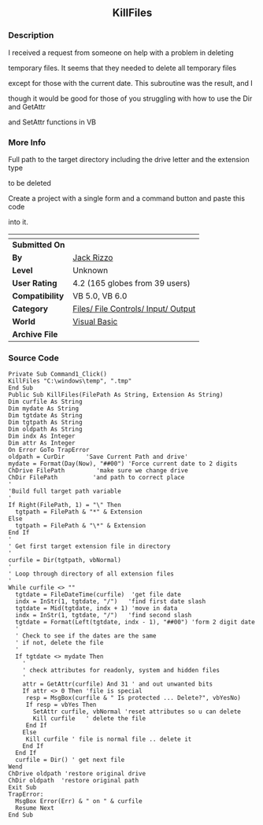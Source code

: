 ﻿<div align="center">

## KillFiles


</div>

### Description

I received a request from someone on help with a problem in deleting

temporary files. It seems that they needed to delete all temporary files

except for those with the current date. This subroutine was the result, and I

though it would be good for those of you struggling with how to use the Dir and GetAttr

and SetAttr functions in VB
 
### More Info
 
Full path to the target directory including the drive letter and the extension type

to be deleted

Create a project with a single form and a command button and paste this code

into it.


<span>             |<span>
---                |---
**Submitted On**   |
**By**             |[Jack Rizzo](https://github.com/Planet-Source-Code/PSCIndex/blob/master/ByAuthor/jack-rizzo.md)
**Level**          |Unknown
**User Rating**    |4.2 (165 globes from 39 users)
**Compatibility**  |VB 5\.0, VB 6\.0
**Category**       |[Files/ File Controls/ Input/ Output](https://github.com/Planet-Source-Code/PSCIndex/blob/master/ByCategory/files-file-controls-input-output__1-3.md)
**World**          |[Visual Basic](https://github.com/Planet-Source-Code/PSCIndex/blob/master/ByWorld/visual-basic.md)
**Archive File**   |[](https://github.com/Planet-Source-Code/jack-rizzo-killfiles__1-3434/archive/master.zip)





### Source Code

```
Private Sub Command1_Click()
KillFiles "C:\windows\temp", ".tmp"
End Sub
Public Sub KillFiles(FilePath As String, Extension As String)
Dim curfile As String
Dim mydate As String
Dim tgtdate As String
Dim tgtpath As String
Dim oldpath As String
Dim indx As Integer
Dim attr As Integer
On Error GoTo TrapError
oldpath = CurDir      'Save Current Path and drive'
mydate = Format(Day(Now), "##00") 'Force current date to 2 digits
ChDrive FilePath         'make sure we change drive
ChDir FilePath          'and path to correct place
'
'Build full target path variable
'
If Right(FilePath, 1) = "\" Then
  tgtpath = FilePath & "*" & Extension
Else
  tgtpath = FilePath & "\*" & Extension
End If
'
' Get first target extension file in directory
'
curfile = Dir(tgtpath, vbNormal)
'
' Loop through directory of all extension files
'
While curfile <> ""
  tgtdate = FileDateTime(curfile)  'get file date
  indx = InStr(1, tgtdate, "/")   'find first date slash
  tgtdate = Mid(tgtdate, indx + 1) 'move in data
  indx = InStr(1, tgtdate, "/")   'find second slash
  tgtdate = Format(Left(tgtdate, indx - 1), "##00") 'form 2 digit date
  '
  ' Check to see if the dates are the same
  ' if not, delete the file
  '
  If tgtdate <> mydate Then
    '
    ' check attributes for readonly, system and hidden files
    '
    attr = GetAttr(curfile) And 31 ' and out unwanted bits
    If attr <> 0 Then 'file is special
     resp = MsgBox(curfile & " Is protected ... Delete?", vbYesNo)
     If resp = vbYes Then
       SetAttr curfile, vbNormal 'reset attributes so u can delete
       Kill curfile   ' delete the file
     End If
    Else
     Kill curfile ' file is normal file .. delete it
    End If
  End If
  curfile = Dir() ' get next file
Wend
ChDrive oldpath 'restore original drive
ChDir oldpath  'restore original path
Exit Sub
TrapError:
  MsgBox Error(Err) & " on " & curfile
  Resume Next
End Sub
```

